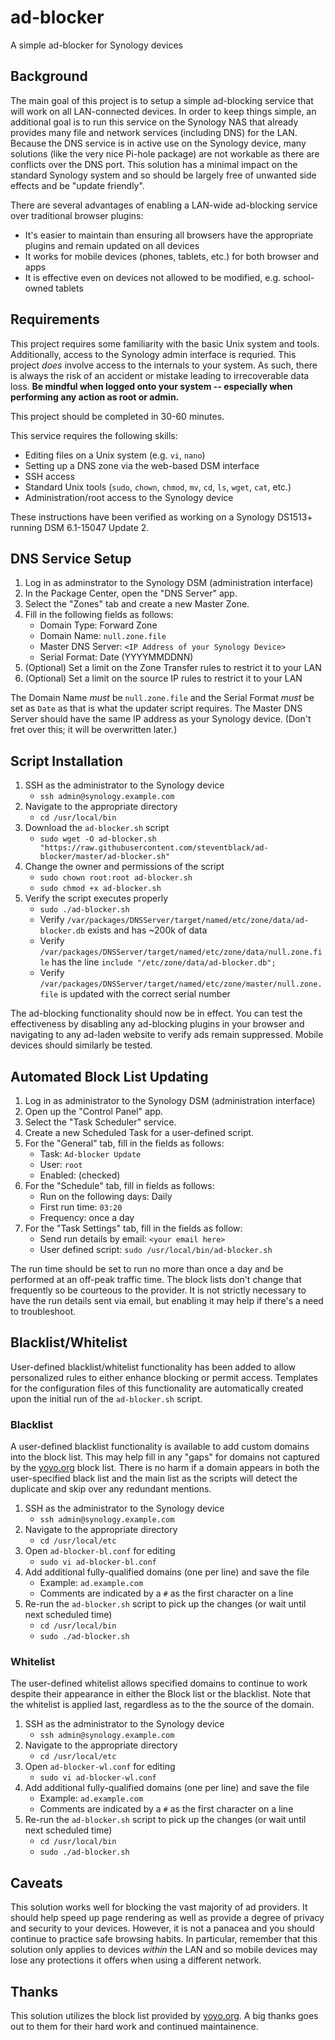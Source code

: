 # ad-blocker
A simple ad-blocker for Synology devices

## Background

The main goal of this project is to setup a simple ad-blocking service that will work on all LAN-connected devices. In order to keep things simple, an additional goal is to run this service on the Synology NAS that already provides many file and network services (including DNS) for the LAN. Because the DNS service is in active use on the Synology device, many solutions (like the very nice Pi-hole package) are not workable as there are conflicts over the DNS port. This solution has a minimal impact on the standard Synology system and so should be largely free of unwanted side effects and be "update friendly".

There are several advantages of enabling a LAN-wide ad-blocking service over traditional browser plugins:
* It's easier to maintain than ensuring all browsers have the appropriate plugins and remain updated on all devices
* It works for mobile devices (phones, tablets, etc.) for both browser and apps
* It is effective even on devices not allowed to be modified, e.g. school-owned tablets

## Requirements
This project requires some familiarity with the basic Unix system and tools. Additionally, access to the Synology admin interface is requried. This project _does_ involve access to the internals to your system. As such, there is always the risk of an accident or mistake leading to irrecoverable data loss. **Be mindful when logged onto your system -- especially when performing any action as root or admin.**

This project should be completed in 30-60 minutes.

This service requires the following skills:
* Editing files on a Unix system (e.g. `vi`, `nano`)
* Setting up a DNS zone via the web-based DSM interface
* SSH access
* Standard Unix tools (`sudo`, `chown`, `chmod`, `mv`, `cd`, `ls`, `wget`, `cat`, etc.)
* Administration/root access to the Synology device

These instructions have been verified as working on a Synology DS1513+ running DSM 6.1-15047 Update 2. 

## DNS Service Setup
1. Log in as adminstrator to the Synology DSM (administration interface)
1. In the Package Center, open the "DNS Server" app.
1. Select the "Zones" tab and create a new Master Zone.
1. Fill in the following fields as follows:
    * Domain Type: Forward Zone
    * Domain Name: `null.zone.file`
    * Master DNS Server: `<IP Address of your Synology Device>`
    * Serial Format: Date (YYYYMMDDNN)
1. (Optional) Set a limit on the Zone Transfer rules to restrict it to your LAN
1. (Optional) Set a limit on the source IP rules to restrict it to your LAN

The Domain Name _must_ be `null.zone.file` and the Serial Format _must_ be set as `Date` as that is what the updater script requires. The Master DNS Server should have the same IP address as your Synology device. (Don't fret over this; it will be overwritten later.)

## Script Installation
1. SSH as the administrator to the Synology device
    * `ssh admin@synology.example.com`
1. Navigate to the appropriate directory
    * `cd /usr/local/bin`
1. Download the `ad-blocker.sh` script
    * `sudo wget -O ad-blocker.sh "https://raw.githubusercontent.com/steventblack/ad-blocker/master/ad-blocker.sh"`
1. Change the owner and permissions of the script
    * `sudo chown root:root ad-blocker.sh`
    * `sudo chmod +x ad-blocker.sh`
1. Verify the script executes properly
    * `sudo ./ad-blocker.sh`
    * Verify `/var/packages/DNSServer/target/named/etc/zone/data/ad-blocker.db` exists and has ~200k of data
    * Verify `/var/packages/DNSServer/target/named/etc/zone/data/null.zone.file` has the line `include "/etc/zone/data/ad-blocker.db";`
    * Verify `/var/packages/DNSServer/target/named/etc/zone/master/null.zone.file` is updated with the correct serial number
    
The ad-blocking functionality should now be in effect. You can test the effectiveness by disabling any ad-blocking plugins in your browser and navigating to any ad-laden website to verify ads remain suppressed. Mobile devices should similarly be tested.

## Automated Block List Updating
1. Log in as administrator to the Synology DSM (administration interface)
1. Open up the "Control Panel" app.
1. Select the "Task Scheduler" service.
1. Create a new Scheduled Task for a user-defined script.
1. For the "General" tab, fill in the fields as follows:
    * Task: `Ad-blocker Update`
    * User: `root`
    * Enabled: (checked)
1. For the "Schedule" tab, fill in fields as follows:
    * Run on the following days: Daily
    * First run time: `03:20`
    * Frequency: once a day
1. For the "Task Settings" tab, fill in the fields as follow:
    * Send run details by email: `<your email here>`
    * User defined script: `sudo /usr/local/bin/ad-blocker.sh`

The run time should be set to run no more than once a day and be performed at an off-peak traffic time. The block lists don't change that frequently so be courteous to the provider. It is not strictly necessary to have the run details sent via email, but enabling it may help if there's a need to troubleshoot.

## Blacklist/Whitelist
User-defined blacklist/whitelist functionality has been added to allow personalized rules to either enhance blocking or permit access. Templates for the configuration files of this functionality are automatically created upon the initial run of the `ad-blocker.sh` script.

### Blacklist
A user-defined blacklist functionality is available to add custom domains into the block list. This may help fill in any "gaps" for domains not captured by the [yoyo.org](http://pgl.yoyo.org/adservers/) block list. There is no harm if a domain appears in both the user-specified black list and the main list as the scripts will detect the duplicate and skip over any redundant mentions.

1. SSH as the administrator to the Synology device
    * `ssh admin@synology.example.com`
1. Navigate to the appropriate directory
    * `cd /usr/local/etc`
1. Open `ad-blocker-bl.conf` for editing
    * `sudo vi ad-blocker-bl.conf`
1. Add additional fully-qualified domains (one per line) and save the file
    * Example: `ad.example.com`
    * Comments are indicated by a `#` as the first character on a line
1. Re-run the `ad-blocker.sh` script to pick up the changes (or wait until next scheduled time)
    * `cd /usr/local/bin`
    * `sudo ./ad-blocker.sh`

### Whitelist
The user-defined whitelist allows specified domains to continue to work despite their appearance in either the Block list or the blacklist. Note that the whitelist is applied last, regardless as to the the source of the domain.

1. SSH as the administrator to the Synology device
    * `ssh admin@synology.example.com`
1. Navigate to the appropriate directory
    * `cd /usr/local/etc`
1. Open `ad-blocker-wl.conf` for editing
    * `sudo vi ad-blocker-wl.conf`
1. Add additional fully-qualified domains (one per line) and save the file
    * Example: `ad.example.com`
    * Comments are indicated by a `#` as the first character on a line
1. Re-run the `ad-blocker.sh` script to pick up the changes (or wait until next scheduled time)
    * `cd /usr/local/bin`
    * `sudo ./ad-blocker.sh`

## Caveats
This solution works well for blocking the vast majority of ad providers. It should help speed up page rendering as well as provide a degree of privacy and security to your devices. However, it is not a panacea and you should continue to practice safe browsing habits. In particular, remember that this solution only applies to devices _within_ the LAN and so mobile devices may lose any protections it offers when using a different network.

## Thanks
This solution utilizes the block list provided by [yoyo.org](http://pgl.yoyo.org/adservers/). A big thanks goes out to them for their hard work and continued maintainence.
